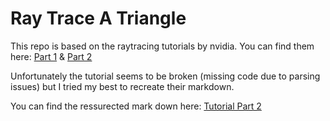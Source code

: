 # Ray Trace A Triangle

This repo is based on the raytracing tutorials by nvidia. You can find them here: [Part 1](https://developer.nvidia.com/rtx/raytracing/dxr/dx12-raytracing-tutorial-part-1) & [Part 2](https://developer.nvidia.com/rtx/raytracing/dxr/dx12-raytracing-tutorial-part-2)

Unfortunately the tutorial seems to be broken (missing code due to parsing issues) but I tried my best to recreate their markdown.

You can find the ressurected mark down here: [Tutorial Part 2](02Tutorial.md)